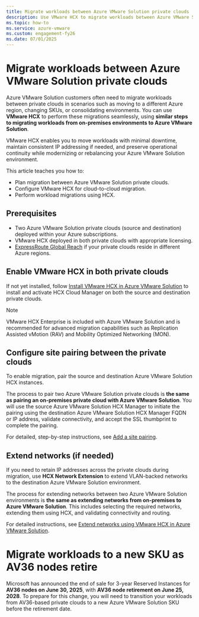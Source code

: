 ```yaml
---
title: Migrate workloads between Azure VMware Solution private clouds
description: Use VMware HCX to migrate workloads between Azure VMware Solution private clouds.
ms.topic: how-to
ms.service: azure-vmware
ms.custom: engagement-fy26
ms.date: 07/01/2025
---
```


# Migrate workloads between Azure VMware Solution private clouds

Azure VMware Solution customers often need to migrate workloads between private clouds in scenarios such as moving to a different Azure region, changing SKUs, or consolidating environments. You can use **VMware HCX** to perform these migrations seamlessly, using **similar steps to migrating workloads from on-premises environments to Azure VMware Solution**.

VMware HCX enables you to move workloads with minimal downtime, maintain consistent IP addressing if needed, and preserve operational continuity while modernizing or rebalancing your Azure VMware Solution environment.

This article teaches you how to:

- Plan migration between Azure VMware Solution private clouds.
- Configure VMware HCX for cloud-to-cloud migration.
- Perform workload migrations using HCX.

## Prerequisites

- Two Azure VMware Solution private clouds (source and destination) deployed within your Azure subscriptions.
- VMware HCX deployed in both private clouds with appropriate licensing.
- [ExpressRoute Global Reach](../expressroute/expressroute-global-reach.md) if your private clouds reside in different Azure regions.

## Enable VMware HCX in both private clouds

If not yet installed, follow [Install VMware HCX in Azure VMware Solution](install-vmware-hcx.md) to install and activate HCX Cloud Manager on both the source and destination private clouds.

> [!NOTE]
> VMware HCX Enterprise is included with Azure VMware Solution and is recommended for advanced migration capabilities such as Replication Assisted vMotion (RAV) and Mobility Optimized Networking (MON).

## Configure site pairing between the private clouds

To enable migration, pair the source and destination Azure VMware Solution HCX instances.

The process to pair two Azure VMware Solution private clouds is **the same as pairing an on-premises private cloud with Azure VMware Solution**. You will use the source Azure VMware Solution HCX Manager to initiate the pairing using the destination Azure VMware Solution HCX Manager FQDN or IP address, validate connectivity, and accept the SSL thumbprint to complete the pairing.

For detailed, step-by-step instructions, see [Add a site pairing](configure-vmware-hcx.md#add-a-site-pairing).

## Extend networks (if needed)

If you need to retain IP addresses across the private clouds during migration, use **HCX Network Extension** to extend VLAN-backed networks to the destination Azure VMware Solution environment.

The process for extending networks between two Azure VMware Solution environments is **the same as extending networks from on-premises to Azure VMware Solution**. This includes selecting the required networks, extending them using HCX, and validating connectivity and routing.

For detailed instructions, see [Extend networks using VMware HCX in Azure VMware Solution](configure-hcx-network-extension.md).

# Migrate workloads to a new SKU as AV36 nodes retire

Microsoft has announced the end of sale for 3-year Reserved Instances for **AV36 nodes on June 30, 2025**, with **AV36 node retirement on June 25, 2028**. To prepare for this change, you will need to transition your workloads from AV36-based private clouds to a new Azure VMware Solution SKU before the retirement date.
